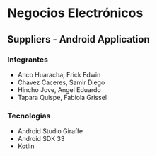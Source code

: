 # Negocios Electrónicos
## Suppliers - Android Application
### Integrantes
- Anco Huaracha, Erick Edwin
- Chavez Caceres, Samir Diego
- Hincho Jove, Angel Eduardo
- Tapara Quispe, Fabiola Grissel
### Tecnologias
- Android Studio Giraffe
- Android SDK 33
- Kotlin
